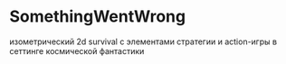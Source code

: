 # SomethingWentWrong
изометрический 2d survival с элементами стратегии и action-игры в сеттинге космической фантастики

